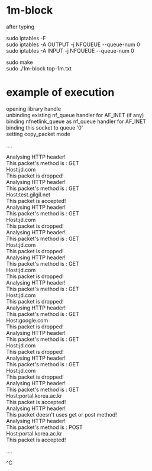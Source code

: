 # 1m-block    

after typing    
    
sudo iptables -F    
sudo iptables -A OUTPUT -j NFQUEUE --queue-num 0    
sudo iptables -A INPUT -j NFQUEUE --queue-num 0    
    
sudo make    
sudo ./1m-block top-1m.txt    
    
# example of execution    
    
opening library handle    
unbinding existing nf_queue handler for AF_INET (if any)    
binding nfnetlink_queue as nf_queue handler for AF_INET    
binding this socket to queue '0'    
setting copy_packet mode    
    
....
        
Analysing HTTP header!    
This packet's method is : GET    
Host:jd.com    
This packet is dropped!    
Analysing HTTP header!    
This packet's method is : GET    
Host:test.gilgil.net    
This packet is accepted!    
Analysing HTTP header!    
This packet's method is : GET    
Host:jd.com    
This packet is dropped!    
Analysing HTTP header!    
This packet's method is : GET    
Host:jd.com    
This packet is dropped!    
Analysing HTTP header!    
This packet's method is : GET    
Host:jd.com    
This packet is dropped!    
Analysing HTTP header!    
This packet's method is : GET    
Host:jd.com    
This packet is dropped!    
Analysing HTTP header!    
This packet's method is : GET    
Host:google.com    
This packet is dropped!    
Analysing HTTP header!    
This packet's method is : GET    
Host:jd.com    
This packet is dropped!    
Analysing HTTP header!    
This packet's method is : GET    
Host:jd.com    
This packet is dropped!    
Analysing HTTP header!    
This packet's method is : GET    
Host:portal.korea.ac.kr    
This packet is accepted!    
Analysing HTTP header!    
This packet doesn't uses get or post method!    
Analysing HTTP header!    
This packet's method is : POST    
Host:portal.korea.ac.kr    
This packet is accepted!     
    
....
        
^C
